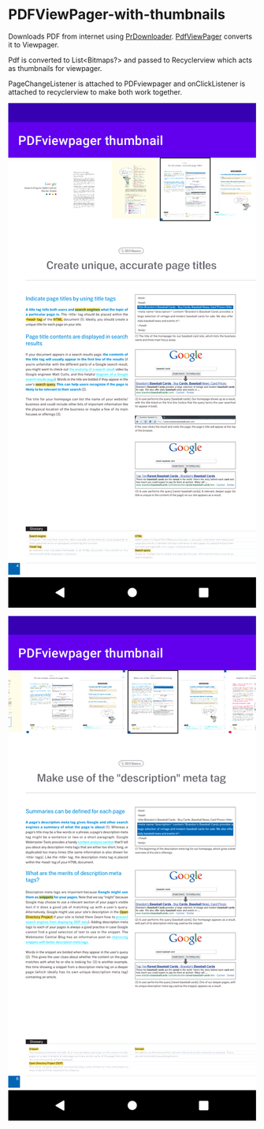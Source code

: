 # PDFViewPager-with-thumbnails

Downloads PDF from internet using [PrDownloader](https://github.com/MindorksOpenSource/PRDownloader).
[PdfViewPager](https://github.com/voghDev/PdfViewPager) converts it to Viewpager.

Pdf is converted to List<Bitmaps?> and passed to Recyclerview which acts as thumbnails for viewpager.

PageChangeListener is attached to PDFviewpager and onClickListener is attached to recyclerview to make both work together.

![screenshot1](https://github.com/sahalnazar/PDFViewPager-with-thumbnails/blob/main/Screenshots/Screenshot_1605527257.png "screenshot1")

![screenshot2](https://github.com/sahalnazar/PDFViewPager-with-thumbnails/blob/main/Screenshots/Screenshot_1605527266.png "screenshot2")
